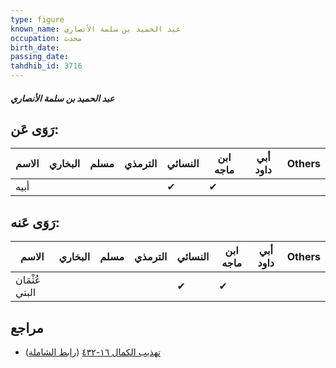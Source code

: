 ```yaml
---
type: figure
known_name: عبد الحميد بن سلمة الأنصاري
occupation: محدث
birth_date:
passing_date:
tahdhib_id: 3716
---
```

##### عبد الحميد بن سلمة الأنصاري

## رَوَى عَن:
| الاسم | البخاري | مسلم | الترمذي | النسائي | ابن ماجه | أبي داود | Others |
| ----- | ------- | ---- | ------- | ------- | -------- | -------- | ------ |
| أبيه  |         |      |         | ✔       | ✔        |          |        |
## رَوَى عَنه:
| الاسم          | البخاري | مسلم | الترمذي | النسائي | ابن ماجه | أبي داود | Others |
| -------------- | ------- | ---- | ------- | ------- | -------- | -------- | ------ |
| عُثْمَان البتي |         |      |         | ✔       | ✔        |          |        |
## مراجع
- [تهذيب الكمال ١٦-٤٣٢](obsidian://open?vault=Tahdhib-al-Kamal&file=Figures/٣٧١٦-عبد%20الحميد%20بن%20سلمة%20الأنصاري) ([رابط الشاملة](https://shamela.ws/book/3722/8425))